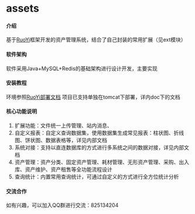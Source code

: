 # assets

#### 介绍
基于[RuoYi](http://ruoyi.vip/)框架开发的资产管理系统，结合了自己封装的常用扩展（见ext模块）

#### 软件架构
软件采用Java+MySQL+Redis的基础架构进行设计开发，主要实现


#### 安装教程

环境参照[RuoYi部署文档](https://doc.ruoyi.vip/ruoyi-vue/document/hjbs.html)
项目已支持单独在tomcat下部署，详内doc下的文档


#### 核心功能说明

1.  扩展功能：文件统一上传管理、站内消息、
2.  自定义报表：自定义查询数据集，使用数据集生成常见报表：柱状图、折线图、饼状图、数据表格等，详见内部文档
3.  系统对接：支持以直连数据库的方式进行多系统之间的数据对接，详见内部文档
4.  资产管理：资产分类、固定资产管理、耗材管理、无形资产管理、采购、出入库、资产维护、资产租售等全功能流程设计
5.  查询统计：内置常用查询统计，可通过自定义的方式进行全方位统计分析

#### 交流合作
如有兴趣，可以加入QQ群进行交流：825134204
